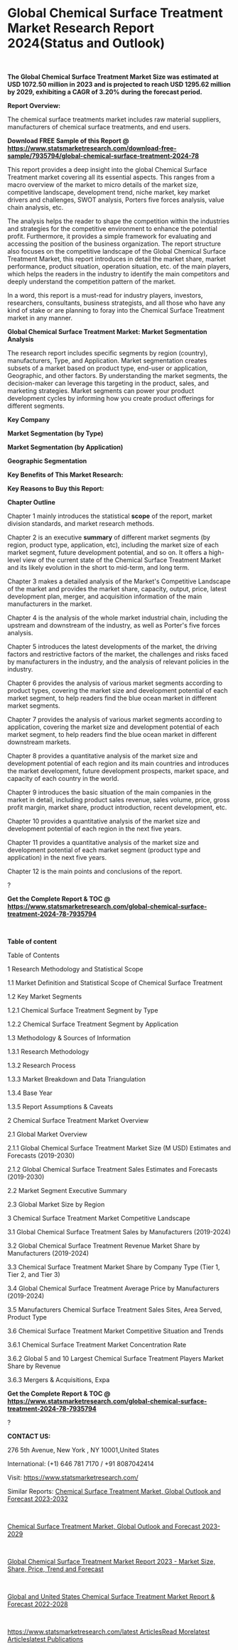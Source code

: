 <h1>Global Chemical Surface Treatment Market Research Report 2024(Status and Outlook)</h1><br/><p><strong>The Global Chemical Surface Treatment Market Size was estimated at USD 1072.50 million in 2023 and is projected to reach USD 1295.62 million by 2029, exhibiting a <strong>CAGR</strong> of 3.20% during the forecast period.</strong></p>
 
 
 
 <p><strong>Report Overview:</strong></p>
 
 
 
 <p>The chemical surface treatments market includes raw material suppliers, manufacturers of chemical surface treatments, and end users.</p>
 
 
 
 <p><strong>Download FREE Sample of this Report @ <a href="https://www.statsmarketresearch.com/download-free-sample/7935794/global-chemical-surface-treatment-2024-78">https://www.statsmarketresearch.com/download-free-sample/7935794/global-chemical-surface-treatment-2024-78</a></strong></p>
 
 
 
 <p>This report provides a deep insight into the global Chemical Surface Treatment market covering all its essential aspects. This ranges from a macro overview of the market to micro details of the market size, competitive landscape, development trend, niche market, key market drivers and challenges, SWOT analysis, Porters five forces analysis, value chain analysis, etc.</p>
 
 
 
 <p>The analysis helps the reader to shape the competition within the industries and strategies for the competitive environment to enhance the potential profit. Furthermore, it provides a simple framework for evaluating and accessing the position of the business organization. The report structure also focuses on the competitive landscape of the Global Chemical Surface Treatment Market, this report introduces in detail the market share, market performance, product situation, operation situation, etc. of the main players, which helps the readers in the industry to identify the main competitors and deeply understand the competition pattern of the market.</p>
 
 
 
 <p>In a word, this report is a must-read for industry players, investors, researchers, consultants, business strategists, and all those who have any kind of stake or are planning to foray into the Chemical Surface Treatment market in any manner.</p>
 
 
 
 <p><strong>Global Chemical Surface Treatment Market: Market Segmentation Analysis</strong></p>
 
 
 
 <p>The research report includes specific segments by region (country), manufacturers, Type, and Application. Market segmentation creates subsets of a market based on product type, end-user or application, Geographic, and other factors. By understanding the market segments, the decision-maker can leverage this targeting in the product, sales, and marketing strategies. Market segments can power your product development cycles by informing how you create product offerings for different segments.</p>
 
 
 
 <p><strong>Key Company</strong></p>
 
 
 
 <p><strong>Market Segmentation (by Type)</strong></p>
 
 
 
 <p><strong>Market Segmentation (<strong>by Application</strong>)</strong></p>
 
 
 
 <p><strong>Geographic Segmentation</strong></p>
 
 
 
 <p><strong>Key Benefits of This Market Research:</strong></p>
 
 
 
 <p><strong>Key <strong>Reasons to Buy</strong> this Report:</strong></p>
 
 
 
 <p><strong>Chapter Outline</strong></p>
 
 
 
 <p>Chapter 1 mainly introduces the statistical <strong>scope</strong> of the report, market division standards, and market research methods.</p>
 
 
 
 <p>Chapter 2 is an executive <strong>summary</strong> of different market segments (by region, product type, application, etc), including the market size of each market segment, future development potential, and so on. It offers a high-level view of the current state of the Chemical Surface Treatment Market and its likely evolution in the short to mid-term, and long term.</p>
 
 
 
 <p>Chapter 3 makes a detailed analysis of the Market&#39;s Competitive Landscape of the market and provides the market share, capacity, output, price, latest development plan, merger, and acquisition information of the main manufacturers in the market.</p>
 
 
 
 <p>Chapter 4 is the analysis of the whole market industrial chain, including the upstream and downstream of the industry, as well as Porter&#39;s five forces analysis.</p>
 
 
 
 <p>Chapter 5 introduces the latest developments of the market, the driving factors and restrictive factors of the market, the challenges and risks faced by manufacturers in the industry, and the analysis of relevant policies in the industry.</p>
 
 
 
 <p>Chapter 6 provides the analysis of various market segments according to product types, covering the market size and development potential of each market segment, to help readers find the blue ocean market in different market segments.</p>
 
 
 
 <p>Chapter 7 provides the analysis of various market segments according to application, covering the market size and development potential of each market segment, to help readers find the blue ocean market in different downstream markets.</p>
 
 
 
 <p>Chapter 8 provides a quantitative analysis of the market size and development potential of each region and its main countries and introduces the market development, future development prospects, market space, and capacity of each country in the world.</p>
 
 
 
 <p>Chapter 9 introduces the basic situation of the main companies in the market in detail, including product sales revenue, sales volume, price, gross profit margin, market share, product introduction, recent development, etc.</p>
 
 
 
 <p>Chapter 10 provides a quantitative analysis of the market size and development potential of each region in the next five years.</p>
 
 
 
 <p>Chapter 11 provides a quantitative analysis of the market size and development potential of each market segment (product type and application) in the next five years.</p>
 
 
 
 <p>Chapter 12 is the main points and conclusions of the report.</p>
 
 
 
 <p>? </p>
 
 
 
 <div><b>Get the Complete Report & TOC @ <a href="https://www.statsmarketresearch.com/global-chemical-surface-treatment-2024-78-7935794">https://www.statsmarketresearch.com/global-chemical-surface-treatment-2024-78-7935794</a></b></div>
 
 
 
 <p><br />
 
 <b>Table of content</b></p>
 
 
 
 <p>Table of Contents<br />
 
 1 Research Methodology and Statistical Scope<br />
 
 1.1 Market Definition and Statistical Scope of Chemical Surface Treatment<br />
 
 1.2 Key Market Segments<br />
 
 1.2.1 Chemical Surface Treatment Segment by Type<br />
 
 1.2.2 Chemical Surface Treatment Segment by Application<br />
 
 1.3 Methodology & Sources of Information<br />
 
 1.3.1 Research Methodology<br />
 
 1.3.2 Research Process<br />
 
 1.3.3 Market Breakdown and Data Triangulation<br />
 
 1.3.4 Base Year<br />
 
 1.3.5 Report Assumptions & Caveats<br />
 
 2 Chemical Surface Treatment Market Overview<br />
 
 2.1 Global Market Overview<br />
 
 2.1.1 Global Chemical Surface Treatment Market Size (M USD) Estimates and Forecasts (2019-2030)<br />
 
 2.1.2 Global Chemical Surface Treatment Sales Estimates and Forecasts (2019-2030)<br />
 
 2.2 Market Segment Executive Summary<br />
 
 2.3 Global Market Size by Region<br />
 
 3 Chemical Surface Treatment Market Competitive Landscape<br />
 
 3.1 Global Chemical Surface Treatment Sales by Manufacturers (2019-2024)<br />
 
 3.2 Global Chemical Surface Treatment Revenue Market Share by Manufacturers (2019-2024)<br />
 
 3.3 Chemical Surface Treatment Market Share by Company Type (Tier 1, Tier 2, and Tier 3)<br />
 
 3.4 Global Chemical Surface Treatment Average Price by Manufacturers (2019-2024)<br />
 
 3.5 Manufacturers Chemical Surface Treatment Sales Sites, Area Served, Product Type<br />
 
 3.6 Chemical Surface Treatment Market Competitive Situation and Trends<br />
 
 3.6.1 Chemical Surface Treatment Market Concentration Rate<br />
 
 3.6.2 Global 5 and 10 Largest Chemical Surface Treatment Players Market Share by Revenue<br />
 
 3.6.3 Mergers & Acquisitions, Expa</p>
 
 
 
 <div><b>Get the Complete Report & TOC @ <a href="https://www.statsmarketresearch.com/global-chemical-surface-treatment-2024-78-7935794">https://www.statsmarketresearch.com/global-chemical-surface-treatment-2024-78-7935794</a></b></div>
 
 
 
 <p>? </p>
 
 
 
 <p><b>CONTACT US:</b><br />
 
 276 5th Avenue, New York , NY 10001,United States<br />
 
 International: (+1) 646 781 7170 / +91 8087042414<br />
 
 Visit: <a href="https://www.statsmarketresearch.com/">https://www.statsmarketresearch.com/</a><br />
 
 Similar Reports: <a href="https://www.statsmarketresearch.com/global-chemical-surface-treatment-2024-78-7935794">Chemical Surface Treatment Market, Global Outlook and Forecast 2023-2032</a><br />
 
 <br />
 
 <a href="https://www.statsmarketresearch.com/global-chemical-surface-treatment-2024-78-7935794">Chemical Surface Treatment Market, Global Outlook and Forecast 2023-2029</a><br />
 
 <br />
 
 <a href="https://www.statsmarketresearch.com/global-chemical-surface-treatment-2024-78-7935794">Global Chemical Surface Treatment Market Report 2023 - Market Size, Share, Price, Trend and Forecast</a><br />
 
 <br />
 
 <a href="https://www.statsmarketresearch.com/global-chemical-surface-treatment-2024-78-7935794">Global and United States Chemical Surface Treatment Market Report & Forecast 2022-2028</a><br />
 
 <br />
 
 <a href="https://gyeongbokgung.com">https://www.statsmarketresearch.com/</a><a href="https://hallyeomaritime.com">latest Articles</a><a href="https://jingwansa.com">Read More</a><a href="https://nguoiviet.jp/">latest Articles</a><a href="https://www.intelmarketresearch.com/">latest Publications</a></p>
